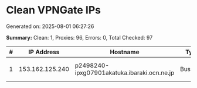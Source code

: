 # Clean VPNGate IPs
Generated on: 2025-08-01 06:27:26

**Summary:** Clean: 1, Proxies: 96, Errors: 0, Total Checked: 97

| # | IP Address | Hostname | Type | Country | Provider |
|---|------------|----------|------|---------|----------|
| 1 | 153.162.125.240 | p2498240-ipxg07901akatuka.ibaraki.ocn.ne.jp | Business | JP | NTT Communications Corporation |
